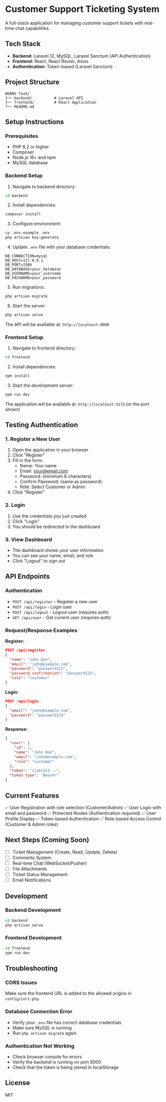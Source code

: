 # Customer Support Ticketing System

A full-stack application for managing customer support tickets with real-time chat capabilities.

## Tech Stack

- **Backend:** Laravel 12, MySQL, Laravel Sanctum (API Authentication)
- **Frontend:** React, React Router, Axios
- **Authentication:** Token-based (Laravel Sanctum)

## Project Structure

```
WEBNS Task/
├── backend/          # Laravel API
├── frontend/         # React Application
└── README.md
```

## Setup Instructions

### Prerequisites
- PHP 8.2 or higher
- Composer
- Node.js 16+ and npm
- MySQL database

### Backend Setup

1. Navigate to backend directory:
```bash
cd backend
```

2. Install dependencies:
```bash
composer install
```

3. Configure environment:
```bash
cp .env.example .env
php artisan key:generate
```

4. Update `.env` file with your database credentials:
```env
DB_CONNECTION=mysql
DB_HOST=127.0.0.1
DB_PORT=3306
DB_DATABASE=your_database
DB_USERNAME=your_username
DB_PASSWORD=your_password
```

5. Run migrations:
```bash
php artisan migrate
```

6. Start the server:
```bash
php artisan serve
```

The API will be available at: `http://localhost:8000`

### Frontend Setup

1. Navigate to frontend directory:
```bash
cd frontend
```

2. Install dependencies:
```bash
npm install
```

3. Start the development server:
```bash
npm run dev
```

The application will be available at: `http://localhost:5173` (or the port shown)

## Testing Authentication

### 1. Register a New User

1. Open the application in your browser
2. Click "Register"
3. Fill in the form:
   - Name: Your name
   - Email: your@email.com
   - Password: (minimum 8 characters)
   - Confirm Password: (same as password)
   - Role: Select Customer or Admin
4. Click "Register"

### 2. Login

1. Use the credentials you just created
2. Click "Login"
3. You should be redirected to the dashboard

### 3. View Dashboard

- The dashboard shows your user information
- You can see your name, email, and role
- Click "Logout" to sign out

## API Endpoints

### Authentication
- `POST /api/register` - Register a new user
- `POST /api/login` - Login user
- `POST /api/logout` - Logout user (requires auth)
- `GET /api/user` - Get current user (requires auth)

### Request/Response Examples

**Register:**
```json
POST /api/register
{
  "name": "John Doe",
  "email": "john@example.com",
  "password": "password123",
  "password_confirmation": "password123",
  "role": "customer"
}
```

**Login:**
```json
POST /api/login
{
  "email": "john@example.com",
  "password": "password123"
}
```

**Response:**
```json
{
  "user": {
    "id": 1,
    "name": "John Doe",
    "email": "john@example.com",
    "role": "customer"
  },
  "token": "1|abc123...",
  "token_type": "Bearer"
}
```

## Current Features

✅ User Registration with role selection (Customer/Admin)
✅ User Login with email and password
✅ Protected Routes (Authentication required)
✅ User Profile Display
✅ Token-based Authentication
✅ Role-based Access Control (Customer & Admin roles)

## Next Steps (Coming Soon)

- [ ] Ticket Management (Create, Read, Update, Delete)
- [ ] Comments System
- [ ] Real-time Chat (WebSocket/Pusher)
- [ ] File Attachments
- [ ] Ticket Status Management
- [ ] Email Notifications

## Development

### Backend Development
```bash
cd backend
php artisan serve
```

### Frontend Development
```bash
cd frontend
npm run dev
```

## Troubleshooting

### CORS Issues
Make sure the frontend URL is added to the allowed origins in `config/cors.php`.

### Database Connection Error
- Verify your `.env` file has correct database credentials
- Make sure MySQL is running
- Run `php artisan migrate` again

### Authentication Not Working
- Check browser console for errors
- Verify the backend is running on port 8000
- Check that the token is being stored in localStorage

## License

MIT
